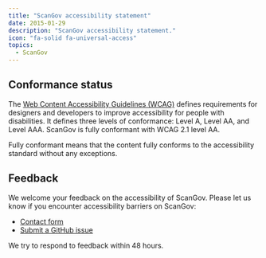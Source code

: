 ```yaml
---
title: "ScanGov accessibility statement"
date: 2015-01-29
description: "ScanGov accessibility statement."
icon: "fa-solid fa-universal-access"
topics:
  - ScanGov
---
```

## Conformance status

The <a href="https://www.w3.org/WAI/standards-guidelines/wcag/">Web Content Accessibility Guidelines (WCAG)</a> defines requirements for designers and developers to improve accessibility for people with disabilities. It defines three levels of conformance: Level A, Level AA, and Level AAA.
ScanGov
is
fully conformant
with
WCAG 2.1 level AA.

Fully conformant
means that
the content fully conforms to the accessibility standard without any exceptions.

## Feedback

We welcome your feedback on the accessibility of ScanGov.
Please let us know if you encounter accessibility barriers on ScanGov:

- <a href="/contact">Contact form</a>
- <a href="https://github.com/civichackingagency/scangov-docs/issues">Submit a GitHub issue</a>

We try to respond to feedback within 48 hours.
